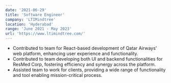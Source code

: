 ```yaml
---
date: '2021-06-29'
title: 'Software Engineer'
company: 'LTIMindtree'
location: 'Hyderabad'
range: 'June 2021 - May 2023'
url: 'https://www.ltimindtree.com/'
---
```


- Contributed to team for React-based development of Qatar Airways’ web platform, enhancing user experience and functionality.
- Contributed to team developing both UI and backend functionalities for ResMed Corp, fostering efficiency and synergy across the platform.
- Assisted team to work for clients, providing a wide range of functionality and tool enabling mission-critical process.


